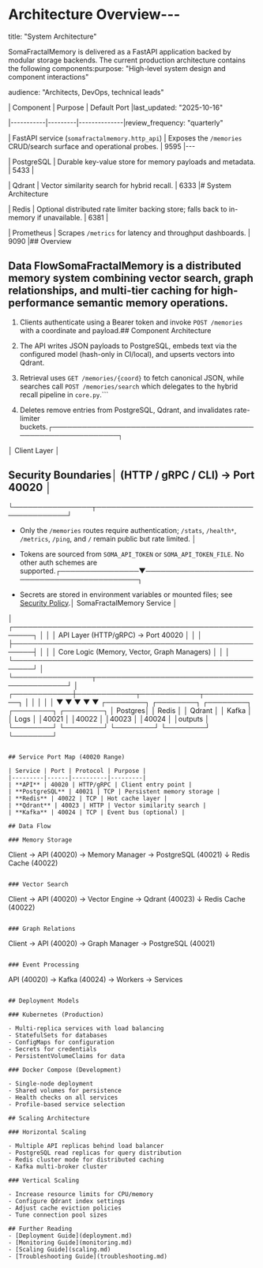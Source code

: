 # Architecture Overview---

title: "System Architecture"

SomaFractalMemory is delivered as a FastAPI application backed by modular storage backends. The current production architecture contains the following components:purpose: "High-level system design and component interactions"

audience: "Architects, DevOps, technical leads"

| Component | Purpose | Default Port |last_updated: "2025-10-16"

|-----------|---------|--------------|review_frequency: "quarterly"

| FastAPI service (`somafractalmemory.http_api`) | Exposes the `/memories` CRUD/search surface and operational probes. | 9595 |---

| PostgreSQL | Durable key-value store for memory payloads and metadata. | 5433 |

| Qdrant | Vector similarity search for hybrid recall. | 6333 |# System Architecture

| Redis | Optional distributed rate limiter backing store; falls back to in-memory if unavailable. | 6381 |

| Prometheus | Scrapes `/metrics` for latency and throughput dashboards. | 9090 |## Overview



## Data FlowSomaFractalMemory is a distributed memory system combining vector search, graph relationships, and multi-tier caching for high-performance semantic memory operations.



1. Clients authenticate using a Bearer token and invoke `POST /memories` with a coordinate and payload.## Component Architecture

2. The API writes JSON payloads to PostgreSQL, embeds text via the configured model (hash-only in CI/local), and upserts vectors into Qdrant.

3. Retrieval uses `GET /memories/{coord}` to fetch canonical JSON, while searches call `POST /memories/search` which delegates to the hybrid recall pipeline in `core.py`.```

4. Deletes remove entries from PostgreSQL, Qdrant, and invalidates rate-limiter buckets.┌─────────────────────────────────────────────────────────────┐

│                    Client Layer                             │

## Security Boundaries│  (HTTP / gRPC / CLI)  →  Port 40020                        │

└────────────────┬────────────────────────────────────────────┘

- Only the `/memories` routes require authentication; `/stats`, `/health*`, `/metrics`, `/ping`, and `/` remain public but rate limited.                 │

- Tokens are sourced from `SOMA_API_TOKEN` or `SOMA_API_TOKEN_FILE`. No other auth schemes are supported.┌────────────────▼──────────────────────────────────────────────┐

- Secrets are stored in environment variables or mounted files; see [Security Policy](security/secrets-policy.md).│              SomaFractalMemory Service                        │

│  ┌──────────────────────────────────────────────────────┐   │
│  │  API Layer (HTTP/gRPC)  →  Port 40020               │   │
│  ├──────────────────────────────────────────────────────┤   │
│  │  Core Logic (Memory, Vector, Graph Managers)        │   │
│  └──────────────────────────────────────────────────────┘   │
└────────────────┬────────────────────────────────────────────┘
                 │
    ┌────────────┼────────────┬────────────┬────────────┐
    │            │            │            │            │
    ▼            ▼            ▼            ▼            ▼
┌────────┐  ┌────────┐  ┌────────┐  ┌────────┐  ┌────────┐
│ Postgres│  │ Redis  │  │ Qdrant │  │ Kafka  │  │ Logs   │
│40021    │  │40022   │  │40023   │  │40024   │  │outputs │
└────────┘  └────────┘  └────────┘  └────────┘  └────────┘
```

## Service Port Map (40020 Range)

| Service | Port | Protocol | Purpose |
|---------|------|----------|---------|
| **API** | 40020 | HTTP/gRPC | Client entry point |
| **PostgreSQL** | 40021 | TCP | Persistent memory storage |
| **Redis** | 40022 | TCP | Hot cache layer |
| **Qdrant** | 40023 | HTTP | Vector similarity search |
| **Kafka** | 40024 | TCP | Event bus (optional) |

## Data Flow

### Memory Storage
```
Client → API (40020) → Memory Manager → PostgreSQL (40021)
                                      ↓
                                  Redis Cache (40022)
```

### Vector Search
```
Client → API (40020) → Vector Engine → Qdrant (40023)
                      ↓
                    Redis Cache (40022)
```

### Graph Relations
```
Client → API (40020) → Graph Manager → PostgreSQL (40021)
```

### Event Processing
```
API (40020) → Kafka (40024) → Workers → Services
```

## Deployment Models

### Kubernetes (Production)

- Multi-replica services with load balancing
- StatefulSets for databases
- ConfigMaps for configuration
- Secrets for credentials
- PersistentVolumeClaims for data

### Docker Compose (Development)

- Single-node deployment
- Shared volumes for persistence
- Health checks on all services
- Profile-based service selection

## Scaling Architecture

### Horizontal Scaling

- Multiple API replicas behind load balancer
- PostgreSQL read replicas for query distribution
- Redis cluster mode for distributed caching
- Kafka multi-broker cluster

### Vertical Scaling

- Increase resource limits for CPU/memory
- Configure Qdrant index settings
- Adjust cache eviction policies
- Tune connection pool sizes

## Further Reading
- [Deployment Guide](deployment.md)
- [Monitoring Guide](monitoring.md)
- [Scaling Guide](scaling.md)
- [Troubleshooting Guide](troubleshooting.md)
